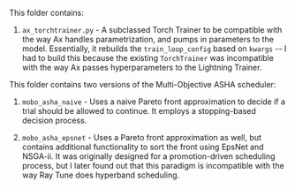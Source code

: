 This folder contains:

1. `ax_torchtrainer.py` - A subclassed Torch Trainer to be compatible with the way Ax handles parametrization, and pumps in parameters to the model. Essentially, it rebuilds the `train_loop_config` based on `kwargs` -- I had to build this because the existing `TorchTrainer` was incompatible with the way Ax passes hyperparameters to the Lightning Trainer. 

This folder contains two versions of the Multi-Objective ASHA scheduler:

1. `mobo_asha_naive` - Uses a naive Pareto front approximation to decide if a trial should be allowed to continue. It employs a stopping-based decision process.

2. `mobo_asha_epsnet` - Uses a Pareto front approximation as well, but contains additional functionality to sort the front using EpsNet and NSGA-ii. It was originally designed for a promotion-driven scheduling process, but I later found out that this paradigm is incompatible with the way Ray Tune does hyperband scheduling. 